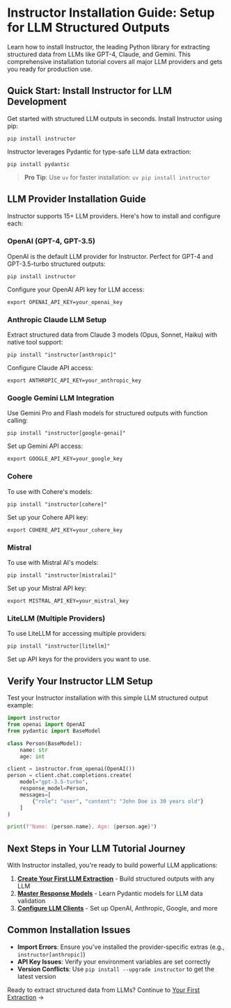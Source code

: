 # Instructor Installation Guide: Setup for LLM Structured Outputs

Learn how to install Instructor, the leading Python library for extracting structured data from LLMs like GPT-4, Claude, and Gemini. This comprehensive installation tutorial covers all major LLM providers and gets you ready for production use.

## Quick Start: Install Instructor for LLM Development

Get started with structured LLM outputs in seconds. Install Instructor using pip:

```shell
pip install instructor
```

Instructor leverages Pydantic for type-safe LLM data extraction:

```shell
pip install pydantic
```

> **Pro Tip**: Use `uv` for faster installation: `uv pip install instructor`

## LLM Provider Installation Guide

Instructor supports 15+ LLM providers. Here's how to install and configure each:

### OpenAI (GPT-4, GPT-3.5)

OpenAI is the default LLM provider for Instructor. Perfect for GPT-4 and GPT-3.5-turbo structured outputs:

```shell
pip install instructor
```

Configure your OpenAI API key for LLM access:

```shell
export OPENAI_API_KEY=your_openai_key
```

### Anthropic Claude LLM Setup

Extract structured data from Claude 3 models (Opus, Sonnet, Haiku) with native tool support:

```shell
pip install "instructor[anthropic]"
```

Configure Claude API access:

```shell
export ANTHROPIC_API_KEY=your_anthropic_key
```

### Google Gemini LLM Integration

Use Gemini Pro and Flash models for structured outputs with function calling:

```shell
pip install "instructor[google-genai]"
```

Set up Gemini API access:

```shell
export GOOGLE_API_KEY=your_google_key
```

### Cohere

To use with Cohere's models:

```shell
pip install "instructor[cohere]"
```

Set up your Cohere API key:

```shell
export COHERE_API_KEY=your_cohere_key
```

### Mistral

To use with Mistral AI's models:

```shell
pip install "instructor[mistralai]"
```

Set up your Mistral API key:

```shell
export MISTRAL_API_KEY=your_mistral_key
```

### LiteLLM (Multiple Providers)

To use LiteLLM for accessing multiple providers:

```shell
pip install "instructor[litellm]"
```

Set up API keys for the providers you want to use.

## Verify Your Instructor LLM Setup

Test your Instructor installation with this simple LLM structured output example:

```python
import instructor
from openai import OpenAI
from pydantic import BaseModel

class Person(BaseModel):
    name: str
    age: int

client = instructor.from_openai(OpenAI())
person = client.chat.completions.create(
    model="gpt-3.5-turbo",
    response_model=Person,
    messages=[
        {"role": "user", "content": "John Doe is 30 years old"}
    ]
)

print(f"Name: {person.name}, Age: {person.age}")
```

## Next Steps in Your LLM Tutorial Journey

With Instructor installed, you're ready to build powerful LLM applications:

1. **[Create Your First LLM Extraction](first_extraction.md)** - Build structured outputs with any LLM
2. **[Master Response Models](response_models.md)** - Learn Pydantic models for LLM data validation
3. **[Configure LLM Clients](client_setup.md)** - Set up OpenAI, Anthropic, Google, and more

## Common Installation Issues

- **Import Errors**: Ensure you've installed the provider-specific extras (e.g., `instructor[anthropic]`)
- **API Key Issues**: Verify your environment variables are set correctly
- **Version Conflicts**: Use `pip install --upgrade instructor` to get the latest version

Ready to extract structured data from LLMs? Continue to [Your First Extraction](first_extraction.md) →